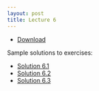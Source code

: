 ```yaml
---
layout: post
title: Lecture 6
---
```


* [Download](http://ggorman.github.io/Introduction-to-stats-for-geoscientists//notebooks/Lecture-6.ipynb)

Sample solutions to exercises:

* [Solution 6.1](https://github.com/ggorman/Introduction-to-stats-for-geoscientists/blob/gh-pages/notebooks/Solution-6.1.ipynb)
* [Solution 6.2](https://github.com/ggorman/Introduction-to-stats-for-geoscientists/blob/gh-pages/notebooks/Solution-6.2.ipynb)
* [Solution 6.3](https://github.com/ggorman/Introduction-to-stats-for-geoscientists/blob/gh-pages/notebooks/Solution-6.3.ipynb)


